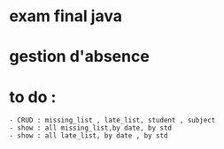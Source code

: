# exam final java

# gestion d'absence

# to do : 
    - CRUD : missing_list , late_list, student , subject 
    - show : all missing_list,by date, by std
    - show : all late_list, by date , by std 